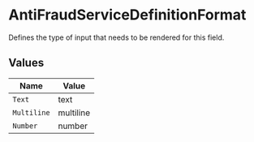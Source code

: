 # AntiFraudServiceDefinitionFormat

Defines the type of input that needs to be rendered for this field.


## Values

| Name        | Value       |
| ----------- | ----------- |
| `Text`      | text        |
| `Multiline` | multiline   |
| `Number`    | number      |
